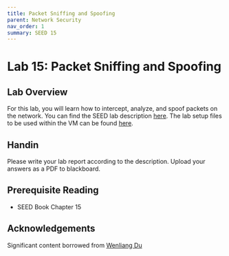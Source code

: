 ```yaml
---
title: Packet Sniffing and Spoofing
parent: Network Security
nav_order: 1
summary: SEED 15
---
```


# Lab 15: Packet Sniffing and Spoofing


## Lab Overview

For this lab, you will learn how to intercept, analyze, and spoof packets on the network. 
You can find the SEED lab description [here](https://seedsecuritylabs.org/Labs_20.04/Files/Sniffing_Spoofing/Sniffing_Spoofing.pdf). 
The
lab setup files to be used within the VM can be found [here](https://seedsecuritylabs.org/Labs_20.04/Files/Sniffing_Spoofing/Labsetup.zip). 


## Handin
Please write your lab report according to the description. Upload your answers as a PDF to blackboard. 

## Prerequisite Reading
- SEED Book Chapter 15

## Acknowledgements 
Significant content borrowed from [Wenliang Du](https://web.ecs.syr.edu/~wedu/)
